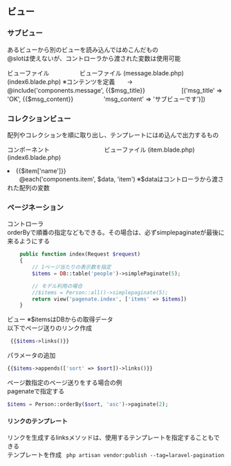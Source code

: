 ## ビュー

### サブビュー
あるビューから別のビューを読み込んではめこんだもの  
@slotは使えないが、コントローラから渡された変数は使用可能

ビューファイル　　　　　ビューファイル
(message.blade.php)　　(index6.blade.php)
※コンテンツを定義　　→　@include('components.message', 
{{$msg_title}}　　　　　　[('msg_title' => 'OK',
{{$msg_content}}　　　　　'msg_content' => 'サブビューです')])


### コレクションビュー
配列やコレクションを順に取り出し、テンプレートにはめ込んで出力するもの  

コンポーネント　　　　　　　　　ビューファイル
(item.blade.php)　　　　　　　(index6.blade.php)
<li>{{$item['name']}}</li>　　@each('components.item', $data, 'item')
※$dataはコントローラから渡された配列の変数

### ページネーション
コントローラ  
orderByで順番の指定などもできる。その場合は、必ずsimplepaginateが最後に来るようにする
```php
    public function index(Request $request)
    {
        // 1ページ当たりの表示数を指定
        $items = DB::table('people')->simplePaginate(5);

        // モデル利用の場合
        //$items = Person::all()->simplepaginate(5);
        return view('pagenate.index', ['items' => $items])
    }
```

ビュー
※$itemsはDBからの取得データ  
以下でページ送りのリンク作成
```php
 {{$items->links()}}
 ```
 パラメータの追加
 ```php
 {{$items->appends(['sort' => $sort])->links()}}
 ```

ページ数指定のページ送りをする場合の例  
pagenateで指定する
```php
$items = Person::orderBy($sort, 'asc')->paginate(2);
```

#### リンクのテンプレート
リンクを生成するlinksメソッドは、使用するテンプレートを指定することもできる  
テンプレートを作成
` php artisan vendor:publish --tag=laravel-pagination`
